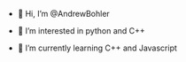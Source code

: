 - 👋 Hi, I’m @AndrewBohler

- 👀 I’m interested in python and C++
  
- 🌱 I’m currently learning C++ and Javascript

